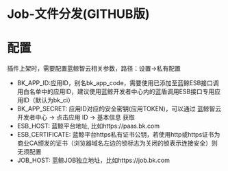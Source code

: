 # Job-文件分发(GITHUB版)

# 配置
插件上架时，需要配置蓝鲸智云相关参数，路径：设置->私有配置
- BK_APP_ID:应用ID，别名bk_app_code，需要使用已添加至蓝鲸ESB接口调用白名单中的应用ID，建议使用蓝鲸开发者中心内的蓝盾调用ESB接口专用应用ID（默认为bk_ci）
- BK_APP_SECRET: 应用ID对应的安全密钥(应用TOKEN)，可以通过 蓝鲸智云开发者中心 -> 点击应用 ID -> 基本信息 获取
- ESB_HOST: 蓝鲸平台地址, 比如https://paas.bk.com
- ESB_CERTIFICATE: 蓝鲸平台https私有证书公钥，若使用http或https证书为商业CA颁发的证书（浏览器域名左边的锁标志为关闭的锁表示连接安全）则无须配置
- JOB_HOST: 蓝鲸JOB独立地址，比如https://job.bk.com
  


